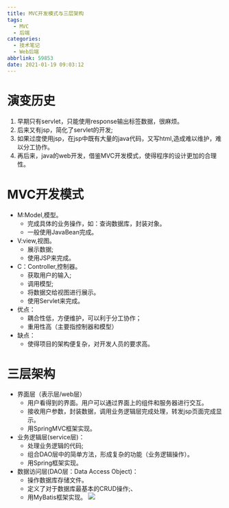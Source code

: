 ```yaml
---
title: MVC开发模式与三层架构
tags:
  - MVC
  - 后端
categories:
  - 技术笔记
  - Web后端
abbrlink: 59853
date: 2021-01-19 09:03:12
---
```

# 演变历史

1. 早期只有servlet，只能使用response输出标签数据，很麻烦。
2. 后来又有jsp，简化了servlet的开发;
3. 如果过度使用jsp，在jsp中既有大量的java代码，又写html,造成难以维护，难以分工协作。
4. 再后来，java的web开发，借鉴MVC开发模式，使得程序的设计更加的合理性。

# MVC开发模式

* M:Model,模型。
  * 完成具体的业务操作，如：查询数据库，封装对象。
  * 一般使用JavaBean完成。
* V:view,视图。
  * 展示数据;
  * 使用JSP来完成。
* C：Controller,控制器。
  * 获取用户的输入;
  * 调用模型;
  * 将数据交给视图进行展示。
  * 使用Servlet来完成。
* 优点：
  * 耦合性低，方便维护，可以利于分工协作；
  * 重用性高（主要指控制器和模型）
* 缺点：
  * 使得项目的架构便复杂，对开发人员的要求高。

# 三层架构

* 界面层（表示层/web层）
  * 用户看得到的界面。用户可以通过界面上的组件和服务器进行交互。
  * 接收用户参数，封装数据，调用业务逻辑层完成处理，转发jsp页面完成显示。
  * 用SpringMVC框架实现。
* 业务逻辑层(service层)：
  * 处理业务逻辑的代码;
  * 组合DAO层中的简单方法，形成复杂的功能（业务逻辑操作）。
  * 用Spring框架实现。
* 数据访问层(DAO层：Data Access Object)：
  * 操作数据库存储文件。
  * 定义了对于数据库最基本的CRUD操作;、
  * 用MyBatis框架实现。
![](https://zjpicture.oss-cn-beijing.aliyuncs.com/giteePic/picgo-master/img/20210119193423.PNG)